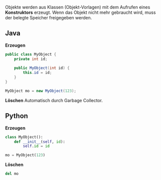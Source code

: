 Objekte werden aus Klassen (Objekt-Vorlagen) mit dem Aufrufen eines **Konstruktors** erzeugt. Wenn das Objekt nicht mehr gebraucht wird, muss der belegte Speicher freigegeben werden.

## Java
**Erzeugen**
```java
public class MyObject {
	private int id;
	
	public MyObject(int id) {
		this.id = id;
	}
}

MyObject mo = new MyObject(123);
```

**Löschen**
Automatisch durch Garbage Collector.

## Python
**Erzeugen**
```python
class MyObject():
	def __init__(self, id):
		self.id = id

mo = MyObject(123)
```

**Löschen**
```python
del mo
```
